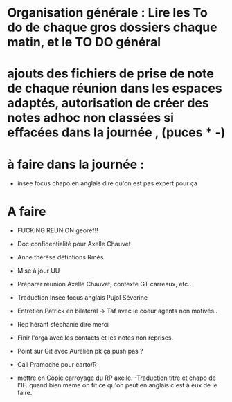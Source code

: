 # Organisation générale : Lire les To do de chaque gros dossiers chaque matin, et le TO DO général
# ajouts des fichiers de prise de note de chaque réunion dans les espaces adaptés, autorisation de créer des notes adhoc non classées si effacées dans la journée , (puces * -)

# à faire dans la journée :
- insee focus chapo en anglais dire qu'on est pas expert pour ça


# A faire
- FUCKING REUNION georef!!
- Doc confidentialité pour Axelle Chauvet
- Anne thérèse défintions Rmés

- Mise à jour UU
- Préparer réunion Axelle Chauvet, contexte GT carreaux, etc..
- Traduction Insee focus anglais Pujol Séverine
- Entretien Patrick en bilatéral -> Taf avec le coeur agents non motivés..
- Rep hérant stéphanie dire merci
- Finir l'orga avec les contacts et les notes non reprises.
- Point sur Git avec Aurélien pk ça push pas ?
- Call Pramoche pour carto/R
- mettre en Copie carroyage du RP axelle.
-Traduction titre et chapo de l'IF. quand bien meme on fit ce qu'on peut en anglais c'est à eux de le faire.